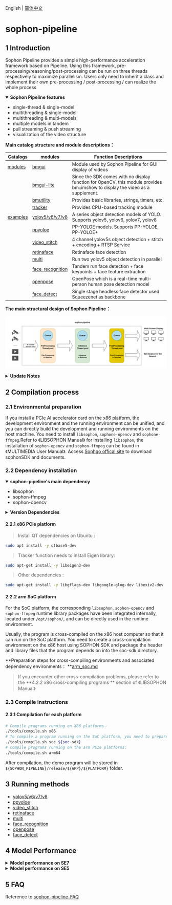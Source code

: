 English | [简体中文](README.md)

# sophon-pipeline

## 1 Introduction

Sophon Pipeline provides a simple high-performance acceleration framework based on Pipeline. Using this framework, pre-processing/reasoning/post-processing can be run on three threads respectively to maximize parallelism. Users only need to inherit a class and implement their own pre-processing / post-processing / can realize the whole process

<details open>
<summary><b>Sophon Pipeline features</b></summary>

- single-thread & single-model
- multithreading & single-model
- multithreading & multi-models
- multiple models in tandem
- pull streaming & push streaming
- visualization of the video structure

</details>

**Main catalog structure and module descriptions：**

| Catalogs               | modules                                         | Function Descriptions                                        |
| ---------------------- | ----------------------------------------------- | ------------------------------------------------------------ |
| [modules](./modules)   | [bmgui](./modules/bmgui)                        | Module used by Sophon Pipeline for GUI display of videos     |
|                        | [bmgui-lite](./modules/bmgui-lite)              | Since the SDK comes with no display function for OpenCV, this module provides bm::imshow to display the video as a supplement. |
|                        | [bmutility](./modules/bmutility)                | Provides basic libraries, strings, timers, etc.              |
|                        | [tracker](./modules/tracker)                    | Provides CPU-based tracking module                           |
| [examples](./examples) | [yolov5/v6/v7/v8](./examples/yolov5)            | A series object detection models of YOLO. Supports yolov5, yolov6, yolov7, yolov8 |
|                        | [ppyoloe](./examples/ppyoloe)                   | PP-YOLOE models. Supports PP-YOLOE, PP-YOLOE+                |
|                        | [video_stitch](./examples/video_stitch)         | 4 channel yolov5s object detection + stitch + encoding + RTSP Service |
|                        | [retinaface](./examples/retinaface)             | Retinaface face detection                                    |
|                        | [multi](./examples/multi)                       | Run two yolov5 object detection in parallel                  |
|                        | [face_recognition](./examples/face_recognition) | Tandem run face detection + face keypoints + face feature extraction |
|                        | [openpose](./examples/openpose)                 | OpenPose which is a real-time multi-person human pose detection model |
|                        | [face_detect](./examples/face_detect)           | Single stage headless face detector used Squeezenet as backbone |

**The main structural design of Sophon Pipeline：** 

![**avatar**](./docs/pics/sophon-pipeline.png)


<details>
<summary><b> Update Notes</b></summary>


|  Versions  | **instruction**                                              |
| :--------: | ------------------------------------------------------------ |
| **v0.3.5** | Add ppyoloe demo program for 1684x(x86 PCIe, SoC, arm PCIe), 1684(x86 PCIe, SoC, arm PCIe) |
| **v0.3.4** | Add yolov6, yolov7, yolov8 demo program for 1684x(x86 PCIe, SoC), 1684(x86 PCIe, SoC). Add FP16 model for 1684x for all demos. Add Kylins V10 for arm PCIe mode(1684, 1684x). |
| **v0.3.1** | Add openpose, face_detect demo program for 1684x(x86 PCIe, SoC), 1684(x86 PCIe, SoC) |
| **v0.3.0** | Add multi, face_recognition demo program for 1684x(x86 PCIe, SoC), 1684(x86 PCIe, SoC) |
| **v0.2.0** | Add retinaface demo program for 1684x(x86 PCIe, SoC)，1684(x86 PCIe, SoC) |
| **v0.1.2** | Add yolov5、video_stitch demo program for 1684x(x86 PCIe, SoC), 1684(x86 PCIe, SoC) |

</details>

## 2  Compilation process

### 2.1 Environmental preparation

If you install a PCIe AI accelerator card on the x86 platform, the development environment and the running environment can be unified, and you can directly build the development and running environments on the host machine. You need to install `libsophon`, `sophone-opencv` and `sophone-ffmpeg`.Refer to 《LIBSOPHON Manual》 for installing `libsophon`, the installation of `sophon-opencv` and `sophon-ffmpeg` can be found in《MULTIMEDIA User Manual》. Access [ Sophgo offical site](https://developer.sophon.ai/site/index/material/31/all.html) to download sophonSDK and documents.

### 2.2 Dependency installation

<details open>
<summary><b>sophon-pipeline's main dependency</b></summary>

- libsophon
- sophon-ffmpeg
- sophon-opencv

</details>

<details>
<summary><b>Version Dependencies</b></summary>

| sophon-pipeline's version | libsophon version of dependency | sophon-ffmpeg version of dependency | sophon-opencv version of dependency |
| :-----------------------: | :-----------------------------: | :---------------------------------: | :---------------------------------: |
|        **v0.3.5**         |             >=0.4.6             |               >=0.6.0               |               >=0.6.0               |
|        **v0.3.4**         |             >=0.4.4             |               >=0.5.1               |               >=0.5.1               |
|        **v0.3.1**         |             >=0.4.4             |               >=0.5.1               |               >=0.5.1               |
|        **v0.3.0**         |             >=0.4.3             |               >=0.5.0               |               >=0.5.0               |
|        **v0.2.0**         |             >=0.4.2             |               >=0.4.0               |               >=0.4.0               |
|        **v0.1.2**         |             >=0.4.1             |               >=0.3.1               |               >=0.3.1               |

</details>


#### 2.2.1 x86 PCIe platform 

> Install QT dependencies on Ubuntu : 
````bash
sudo apt install -y qtbase5-dev
````

> Tracker function needs to install Eigen library:
```bash
sudo apt-get install -y libeigen3-dev
```

> Other dependencies :

```bash
sudo apt-get install -y libgflags-dev libgoogle-glog-dev libexiv2-dev
```

#### 2.2.2 arm SoC platform

For the SoC platform, the corresponding `libsophon`, `sophon-opencv` and `sophon-ffmpeg` runtime library packages have been integrated internally, located under `/opt/sophon/`, and can be directly used in the runtime environment.

 Usually, the program is cross-compiled on the x86 host computer so that it can run on the SoC platform. You need to create a cross-compilation environment on the x86 host using SOPHON SDK and package the header and library files that the program depends on into the soc-sdk directory.

**Preparation steps for cross-compiling environments and associated dependency environments： **[arm_soc.md](./docs/docs_en/arm_soc_en.md)

> If you encounter other cross-compilation problems, please refer to the **4.2.2 x86 cross-compiling programs ** section of 《LIBSOPHON Manual》

### 2.3 Compile instructions

#### 2.3.1 Compilation for each platform

```` bash
# Compile programs running on X86 platforms：
./tools/compile.sh x86 
# To compile a program running on the SoC platform, you need to prepare the relevant dependencies according to section 2.2.2, and then run the following command to compile it：
./tools/compile.sh soc ${soc-sdk} 
# compile programs running on the arm PCIe platforms:
./tools/compile.sh arm64
````

After compilation, the demo program will be stored in `${SOPHON_PIPELINE}/release/${APP}/${PLATFORM}` folder.

## 3 Running methods

- [yolov5/v6/v7/v8](./docs/docs_en/yolov5_en.md)
- [ppyoloe](./docs/docs_en/ppyoloe_en.md)
- [video_stitch](./docs/docs_en/video_stitch_en.md)
- [retinaface](./docs/docs_en/retinaface_en.md)
- [multi](./docs/docs_en/multi_en.md)
- [face_recognition](./docs/docs_en/face_recognition_en.md)
- [openpose](./docs/docs_en/openpose_en.md)
- [face_detect](./docs/docs_en/face_detect_en.md)

## 4 Model Performance

<details>
<summary><b> Model performance on SE7</b></summary>



|             Model            | int8 inference(ms) | int8(FPS) | fp16 inference(ms) | fp16(FPS) |
|:---------------------------: |:------------------:|:---------:|:------------------:|:---------:|
|          **yolov5s**         |        3.29        |    182    |        6.27        |    129    |
|          **yolov6s**         |        3.03        |    108    |        4.42        |    105    |
|          **yolov7**          |        8.93        |     98    |        22.5        |     40    |
|          **yolov8s**         |        3.69        |    157    |        7.00        |    130    |
|         **ppyoloe_s**        |        5.39        |    167    |        8.46        |    115    |
|      **ppyoloe_plus_s**      |        5.10        |    160    |        7.86        |    115    |
|     **openpose_coco_18**     |        5.38        |     40    |       11.26        |     37    |
|     **openpose_body_25**     |        3.43        |     29    |        7.00        |     28    |
| **retinaface_mobilenet0.25** |        0.67        |   ≥500    |        0.81        |   ≥500    |
|        **face_detect**       |        1.16        |   ≥500    |        1.45        |   ≥500    |
|     **face_recognition**     |          -         |     -     |          -         |     -     |
|           **multi**          |          -         |     -     |          -         |     -     |
|       **video_stitch**       |          -         |     -     |          -         |     -     |

**Clarification：**

- Test environment: SE7, 8-Core CPU @2.3GHz, TPU @1000MHz, VPU @800MHz, JPU @800MHz. SDK version: V22.12.01. Input videos and configurations are under the default configurations of each example.
- The speed of inference  do not contains the time cost of data reading and post-processing(NMS), which is cost time of  average an input sample.
- FPS is the maximum FPS value that each example can run on SE7.

</details>

<details>
<summary><b>Model performance on SE5</b></summary>



|            Model             | int8 inference(ms) | int8(FPS) |
| :--------------------------: | :----------------: | :-------: |
|         **yolov5s**          |        6.21        |    131    |
|         **yolov6s**          |        8.01        |    90     |
|          **yolov7**          |       17.64        |    33     |
|         **yolov8s**          |        7.49        |    118    |
|        **ppyoloe_s**         |       20.49        |    46     |
|      **ppyoloe_plus_s**      |       19.62        |    49     |
|     **openpose_coco_18**     |        9.65        |    39     |
|     **openpose_body_25**     |        6.20        |    27     |
| **retinaface_mobilenet0.25** |        1.77        |   ≥475    |
|       **face_detect**        |        1.42        |   ≥475    |
|     **face_recognition**     |         -          |     -     |
|          **multi**           |         -          |     -     |
|       **video_stitch**       |         -          |     -     |

**Clarification：**

- Test environment: SE5, 8-Core CPU @2.3GHz, TPU @550MHz, VPU @640MHz, JPU @160MHz. SDK version: V22.12.01. Input videos and configurations are under the default configurations of each example.
- The speed of inference  do not contains the time cost of data reading and post-processing(NMS), which is cost time of  average an input sample.
- FPS is the maximum FPS value that each example can run on SE5.

</details>


## 5 FAQ

Reference to [sophon-pipeline-FAQ](./docs/docs_en/FAQ_en.md)
